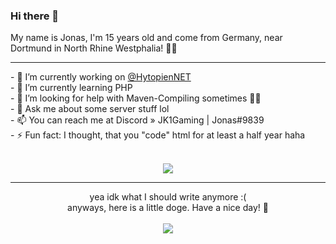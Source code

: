 ### Hi there 👋
My name is Jonas, I'm 15 years old and come from Germany, near Dortmund in North Rhine Westphalia! 👨‍💻
<hr>
- 🔭 I’m currently working on <a href="https://github.com/HytopienNET">@HytopienNET</a><br>
- 🌱 I’m currently learning PHP<br>
- 🤔 I’m looking for help with Maven-Compiling sometimes 🥴🥴<br>
- 💬 Ask me about some server stuff lol<br>
- 📫 You can reach me at Discord » JK1Gaming | Jonas#9839<br>
- ⚡ Fun fact: I thought, that you "code" html for at least a half year haha<br><br>
<p align="center"><a href="#"><img src="https://github-readme-stats.vercel.app/api?username=jonas-koll&show_icons=true&theme=dracula&count_private=true&hide=contribs&hide_border=true&icon_color=#fff&include_all_commits=true"></a></p>
<hr>
<p align="center">
yea idk what I should write anymore :(<br>
anyways, here is a little doge. Have a nice day! 🌴<br><br>
<img src="https://i.redd.it/bai6g2gfj2241.png" align="center"></p>



